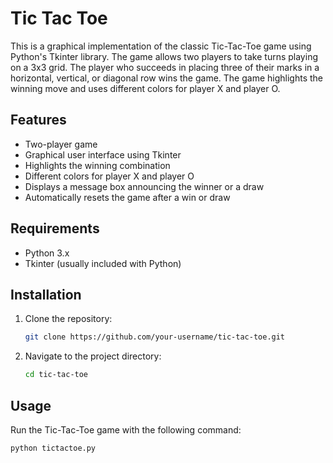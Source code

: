 # Tic Tac Toe

This is a graphical implementation of the classic Tic-Tac-Toe game using Python's Tkinter library. The game allows two players to take turns playing on a 3x3 grid. The player who succeeds in placing three of their marks in a horizontal, vertical, or diagonal row wins the game. The game highlights the winning move and uses different colors for player X and player O.

## Features

- Two-player game
- Graphical user interface using Tkinter
- Highlights the winning combination
- Different colors for player X and player O
- Displays a message box announcing the winner or a draw
- Automatically resets the game after a win or draw

## Requirements

- Python 3.x
- Tkinter (usually included with Python)

## Installation

1. Clone the repository:
    ```bash
    git clone https://github.com/your-username/tic-tac-toe.git
    ```
2. Navigate to the project directory:
    ```bash
    cd tic-tac-toe
    ```

## Usage

Run the Tic-Tac-Toe game with the following command:
```bash
python tictactoe.py

